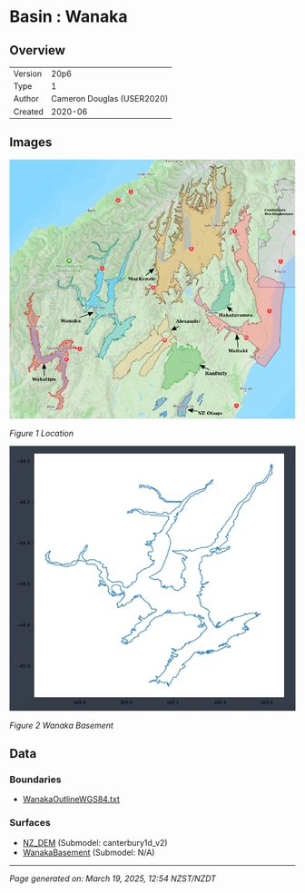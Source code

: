 # Basin : Wanaka

## Overview
|         |                     |
|---------|---------------------|
| Version | 20p6           |
| Type    | 1        |
| Author  | Cameron Douglas (USER2020)            |
| Created | 2020-06           |


## Images
![](../images/basins/SI_mid.png)

*Figure 1 Location*

![](../images/basins/wanaka_boundary.png)

*Figure 2 Wanaka Basement*


## Data
### Boundaries
- [WanakaOutlineWGS84.txt](../../velocity_modelling/Data/USER20_BASINS/WanakaOutlineWGS84.txt)

### Surfaces
- [NZ_DEM](../../velocity_modelling/Data/DEM/NZ_DEM_HD.in) (Submodel: canterbury1d_v2)
- [WanakaBasement](../../velocity_modelling/Data/USER20_BASINS/wanaka_basin_grid_WGS84_v2.in) (Submodel: N/A)

---
*Page generated on: March 19, 2025, 12:54 NZST/NZDT*
